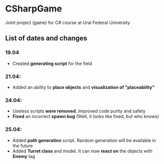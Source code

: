 # CSharpGame
Joint project (game) for C# course at Ural Federal University
## List of dates and changes

### 19.04
 - Created **generating script** for the field
 
### 21.04: 
- Added an ability to **place objects** and **visualization of "placeability"**

### 24.04:
- Useless scripts **were removed**. Improved code purity and safety
- **Fixed** an incorrect **spawn bug** (Well, it looks like fixed, but who knows)

### 25.04:
- Added **path generation** script. Random generation will be available in the future
- Added **Turret class** and model. It can now **react on** the objects with **Enemy** tag

### 



###
